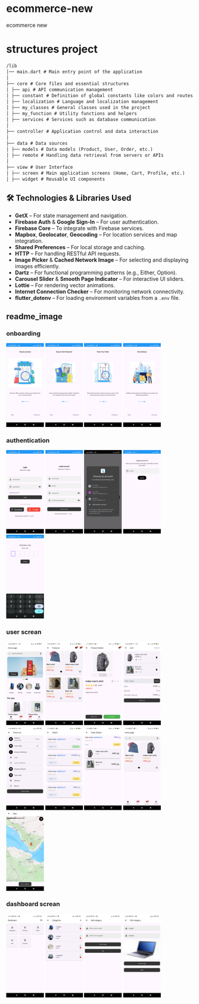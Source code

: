 # ecommerce-new

ecommerce new

# structures project

```
/lib
│── main.dart # Main entry point of the application
│
├── core # Core files and essential structures
│ ├── api # API communication management
│ ├── constant # Definition of global constants like colors and routes
│ ├── localization # Language and localization management
│ ├── my_classes # General classes used in the project
│ ├── my_function # Utility functions and helpers
│ ├── services # Services such as database communication
│
├── controller # Application control and data interaction
│
├── data # Data sources
│ ├── models # Data models (Product, User, Order, etc.)
│ ├── remote # Handling data retrieval from servers or APIs
│
├── view # User Interface
│ ├── screen # Main application screens (Home, Cart, Profile, etc.)
│ ├── widget # Reusable UI components
```

## 🛠️ Technologies & Libraries Used

- **GetX** – For state management and navigation.
- **Firebase Auth** & **Google Sign-In** – For user authentication.
- **Firebase Core** – To integrate with Firebase services.
- **Mapbox**, **Geolocator**, **Geocoding** – For location services and map integration.
- **Shared Preferences** – For local storage and caching.
- **HTTP** – For handling RESTful API requests.
- **Image Picker** & **Cached Network Image** – For selecting and displaying images efficiently.
- **Dartz** – For functional programming patterns (e.g., Either, Option).
- **Carousel Slider** & **Smooth Page Indicator** – For interactive UI sliders.
- **Lottie** – For rendering vector animations.
- **Internet Connection Checker** – For monitoring network connectivity.
- **flutter_dotenv** – For loading environment variables from a `.env` file.

## readme_image

### onboarding

<p align="start">
  <img src="assets/readme_image/onb1.jpg" width="20%" />
  <img src="assets/readme_image/onb2.jpg" width="20%" />
  <img src="assets/readme_image/onb3.jpg" width="20%" />
  <img src="assets/readme_image/onb4.jpg" width="20%" />
</p>

### authentication

<p align="start">
  <img src="assets/readme_image/login1.jpg" width="20%" />
  <img src="assets/readme_image/login2.jpg" width="20%" />
  <img src="assets/readme_image/login3.jpg" width="20%" />
  <img src="assets/readme_image/login4.jpg" width="20%" />
  <img src="assets/readme_image/login5.jpg" width="20%" />
</p>

### user screan

<p align="start">
  <img src="assets/readme_image/h1.jpg" width="20%" />
  <img src="assets/readme_image/h2.jpg" width="20%" />
  <img src="assets/readme_image/h3.jpg" width="20%" />
  <img src="assets/readme_image/h4.jpg" width="20%" />
  <img src="assets/readme_image/h5.jpg" width="20%" />
  <img src="assets/readme_image/h6.jpg" width="20%" />
  <img src="assets/readme_image/h7.jpg" width="20%" />
  <img src="assets/readme_image/h8.jpg" width="20%" />
  <img src="assets/readme_image/h9.jpg" width="20%">
</p>

### dashboard screan

<p align="start">
  <img src="assets/readme_image/d1.jpg" width="20%" />
  <img src="assets/readme_image/d2.jpg" width="20%" />
  <img src="assets/readme_image/d3.jpg" width="20%" />
  <img src="assets/readme_image/d4.jpg" width="20%" />

</p>
